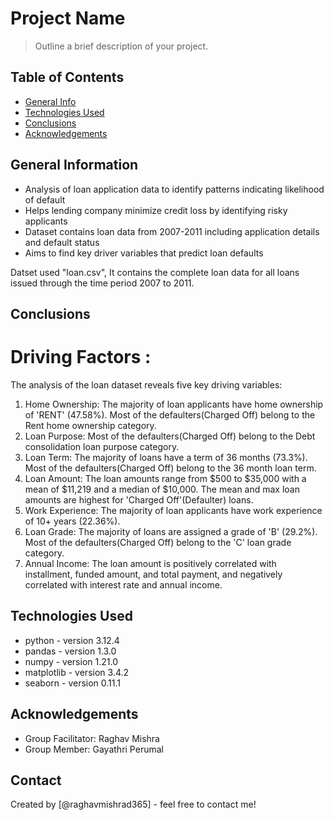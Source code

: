 # Project Name
> Outline a brief description of your project.


## Table of Contents
* [General Info](#general-information)
* [Technologies Used](#technologies-used)
* [Conclusions](#conclusions)
* [Acknowledgements](#acknowledgements)

<!-- You can include any other section that is pertinent to your problem -->

## General Information

- Analysis of loan application data to identify patterns indicating likelihood of default
- Helps lending company minimize credit loss by identifying risky applicants
- Dataset contains loan data from 2007-2011 including application details and default status
- Aims to find key driver variables that predict loan defaults

Datset used "loan.csv", It contains the complete loan data for all loans issued through the time period 2007 to 2011.

<!-- You don't have to answer all the questions - just the ones relevant to your project. -->

## Conclusions
# Driving Factors :

The analysis of the loan dataset reveals five key driving variables:

1. Home Ownership: The majority of loan applicants have home ownership of 'RENT' (47.58%). Most of the defaulters(Charged Off) belong to the Rent home ownership category.
2. Loan Purpose: Most of the defaulters(Charged Off) belong to the Debt consolidation loan purpose category.
3. Loan Term: The majority of loans have a term of 36 months (73.3%). Most of the defaulters(Charged Off) belong to the 36 month loan term.
4. Loan Amount: The loan amounts range from $500 to $35,000 with a mean of $11,219 and a median of $10,000. The mean and max loan amounts are highest for 'Charged Off'(Defaulter) loans.
5. Work Experience: The majority of loan applicants have work experience of 10+ years (22.36%).
6. Loan Grade: The majority of loans are assigned a grade of 'B' (29.2%). Most of the defaulters(Charged Off) belong to the 'C' loan grade category.
7. Annual Income: The loan amount is positively correlated with installment, funded amount, and total payment, and negatively correlated with interest rate and annual income.

<!-- You don't have to answer all the questions - just the ones relevant to your project. -->


## Technologies Used
- python - version 3.12.4
- pandas - version 1.3.0
- numpy - version 1.21.0 
- matplotlib - version 3.4.2
- seaborn - version 0.11.1

<!-- As the libraries versions keep on changing, it is recommended to mention the version of library used in this project -->

## Acknowledgements

- Group Facilitator: Raghav Mishra
- Group Member: Gayathri Perumal 


## Contact
Created by [@raghavmishrad365] - feel free to contact me!

